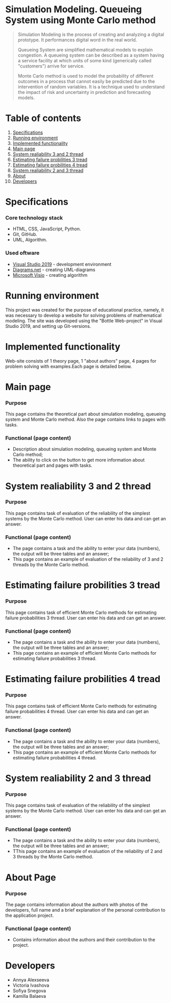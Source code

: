 # **Simulation Modeling. Queueing System using Monte Carlo method**
>Simulation Modeling is the process of creating and analyzing a digital prototype. It performances digital word in the real world.
>
>Queueing System are simplified mathematical models to explain congestion. A queueing system can be described as a system having a service facility at which units of some kind (generically called "customers") arrive for service.
>
>Monte Carlo method is used to model the probability of different outcomes in a process that cannot easily be predicted due to the intervention of random variables. It is a technique used to understand the impact of risk and uncertainty in prediction and forecasting models.

# **Table of contents**
1. [Specifications](#specifications)
2. [Running environment](#startupenvironment)
4. [Implemented functionality](#implementedfunctionality)
5. [Main page](#homepage)
6. [System realiability 3 and 2 thread](#systemrealiability3and2thread)
7. [Estimating failure probilities 3 tread](#estimatingfailureprobilities3tread)
8. [Estimating failure probilities 4 tread](#estimatingfailureprobilities4tread)
9. [System realiability 2 and 3 thread](#systemrealiability2and3thread)
10. [About](#about)
11. [Developers](#developers)

<a name="specifications"></a> 
# **Specifications**
### Core technology stack
- HTML, CSS, JavaScript, Python.
- Git, GitHub.
- UML, Algorithm.
### Used oftware
- [Visual Studio 2019](https://visualstudio.microsoft.com/ru/downloads/) - development environment
- [Diagrams.net](https://www.diagrams.net) - creating UML-diagrams
- [Microsoft Visio](https://support.microsoft.com/de-de/office/visio-installieren-oder-auf-visio-für-das-web-zugreifen-f98f21e3-aa02-4827-9167-ddab5b025710) - creating algorithm
<a name="startupenvironment"></a>
# **Running environment**
This project was created for the purpose of educational practice, namely, it was necessary to develop a website for solving problems of mathematical modeling. The site was developed using the "Bottle Web-project" in Visual Studio 2019, and setting up Git-versions.

<a name="implementedfunctionality"></a> 
# **Implemented functionality**
Web-site consists of 1 theory page, 1 "about authors" page, 4 pages for problem solving with examples.Each page is detailed below.

<a name="homepage"></a> 
# **Main page**
### Purpose
This page contains the theoretical part about simulation modeling, queueing system and Monte Carlo method. Also the page contains links to pages with tasks.
### Functional (page content)
- Description about simulation modeling, queueing system and Monte Carlo method;
- The ability to click on the button to get more information about theoretical part and pages with tasks.

<a name="systemrealiability3and2thread"></a> 
# **System realiability 3 and 2 thread**
### Purpose
This page contains task of evaluation of the reliability of the simplest systems by the Monte Carlo method. User can enter his data and can get an answer.
### Functional (page content)
- The page contains a task and the ability to enter your data (numbers), the output will be three tables and an answer;
- This page contains an example of evaluation of the reliability of 3 and 2 threads by the Monte Carlo method.

<a name="estimatingfailureprobilities3tread"></a> 
# **Estimating failure probilities 3 tread**
### Purpose
This page contains task of efficient Monte Carlo methods for estimating failure probabilities 3 thread. User can enter his data and can get an answer.
### Functional (page content)
-  The page contains a task and the ability to enter your data (numbers), the output will be three tables and an answer;
- This page contains an example of efficient Monte Carlo methods for estimating failure probabilities 3 thread.

<a name="estimatingfailureprobilities4tread"></a> 
# **Estimating failure probilities 4 tread**
### Purpose
This page contains task of efficient Monte Carlo methods for estimating failure probabilities 4 thread. User can enter his data and can get an answer.
### Functional (page content)
-  The page contains a task and the ability to enter your data (numbers), the output will be three tables and an answer;
- This page contains an example of efficient Monte Carlo methods for estimating failure probabilities 4 thread.

<a name="systemrealiability2and3thread"></a> 
# **System realiability 2 and 3 thread**
### Purpose
This page contains task of evaluation of the reliability of the simplest systems by the Monte Carlo method. User can enter his data and can get an answer.
### Functional (page content)
- The page contains a task and the ability to enter your data (numbers), the output will be three tables and an answer;
- TThis page contains an example of evaluation of the reliability of 2 and 3 threads by the Monte Carlo method.

<a name="about"></a> 
# **About Page**
### Purpose
The page contains information about the authors with photos of the developers, full name and a brief explanation of the personal contribution to the application project.
### Functional (page content)
- Contains information about the authors and their contribution to the project.

<a name="developers"></a>
# **Developers** 
- Annya Alexseeva
- Victoria Ivashova
- Sofiya Snegova
- Kamilla Balaeva
